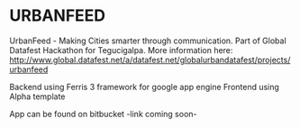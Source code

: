 # URBANFEED
UrbanFeed - Making Cities smarter through communication.
Part of Global Datafest Hackathon for Tegucigalpa. More information here: http://www.global.datafest.net/a/datafest.net/globalurbandatafest/projects/urbanfeed


Backend using Ferris 3 framework for google app engine
Frontend using Alpha template

App can be found on bitbucket -link coming soon-
